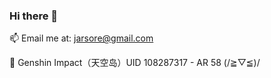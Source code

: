 ### Hi there 👋

📫 Email me at: jarsore@gmail.com

🥤 Genshin Impact（天空岛）UID 108287317 - AR 58 (/≧▽≦)/


<!--
**Jarsore/Jarsore** is a ✨ _special_ ✨ repository because its `README.md` (this file) appears on your GitHub profile.

Here are some ideas to get you started:

- 🔭 I’m currently working on ...
- 🌱 I’m currently learning ...
- 👯 I’m looking to collaborate on ...
- 🤔 I’m looking for help with ...
- 💬 Ask me about ...
- 📫 How to reach me: ...
- 😄 Pronouns: ...
- ⚡ Fun fact: ...
-->



